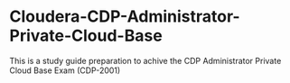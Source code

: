 # Cloudera-CDP-Administrator-Private-Cloud-Base
This is a study guide preparation to achive the CDP Administrator Private Cloud Base Exam (CDP-2001)
